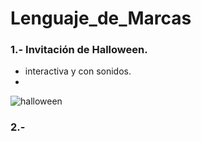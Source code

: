 # Lenguaje_de_Marcas

### 1.- Invitación de Halloween.
- interactiva y con sonidos.
- 
![halloween](C:/Users/Natalia/Lenguaje_de_Marcas/zVarios/Imagenes/invitacion_halloween.png)

### 2.- 